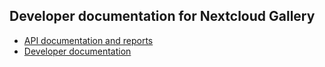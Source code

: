## Developer documentation for Nextcloud Gallery</title>

* [API documentation and reports](https://nextcloud.github.io/gallery/)
* [Developer documentation](https://github.com/nextcloud/gallery/wiki)
